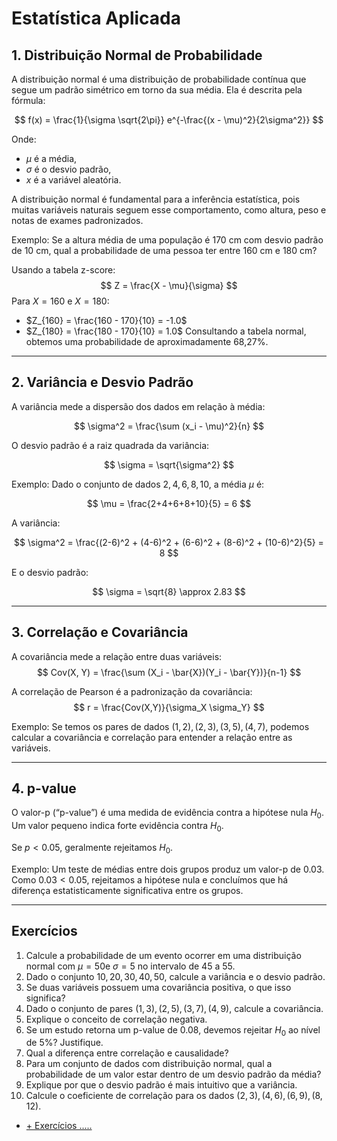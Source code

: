 # Estatística Aplicada

## 1. Distribuição Normal de Probabilidade
A distribuição normal é uma distribuição de probabilidade contínua que segue um padrão simétrico em torno da sua média. Ela é descrita pela fórmula:

$$
 f(x) = \frac{1}{\sigma \sqrt{2\pi}} e^{-\frac{(x - \mu)^2}{2\sigma^2}}
$$

Onde:
- $\mu$ é a média,
- $\sigma$ é o desvio padrão,
- $x$ é a variável aleatória.

A distribuição normal é fundamental para a inferência estatística, pois muitas variáveis naturais seguem esse comportamento, como altura, peso e notas de exames padronizados.

Exemplo:
Se a altura média de uma população é 170 cm com desvio padrão de 10 cm, qual a probabilidade de uma pessoa ter entre 160 cm e 180 cm?

Usando a tabela z-score:
$$
Z = \frac{X - \mu}{\sigma}
$$
Para  $X = 160$ e $X = 180$:
- $Z_{160} = \frac{160 - 170}{10} = -1.0$ 
- $Z_{180} = \frac{180 - 170}{10} = 1.0$ 
Consultando a tabela normal, obtemos uma probabilidade de aproximadamente 68,27%.

---

## 2. Variância e Desvio Padrão

A variância mede a dispersão dos dados em relação à média:

$$
\sigma^2 = \frac{\sum (x_i - \mu)^2}{n}
$$

O desvio padrão é a raiz quadrada da variância:

$$
\sigma = \sqrt{\sigma^2}
$$

Exemplo:
Dado o conjunto de dados ${2, 4, 6, 8, 10}$, a média $\mu$ é:

$$
\mu = \frac{2+4+6+8+10}{5} = 6
$$

A variância:

$$
\sigma^2 = \frac{(2-6)^2 + (4-6)^2 + (6-6)^2 + (8-6)^2 + (10-6)^2}{5} = 8
$$

E o desvio padrão:

$$
\sigma = \sqrt{8} \approx 2.83
$$

---

## 3. Correlação e Covariância

A covariância mede a relação entre duas variáveis:
$$
Cov(X, Y) = \frac{\sum (X_i - \bar{X})(Y_i - \bar{Y})}{n-1}
$$

A correlação de Pearson é a padronização da covariância:
$$
 r = \frac{Cov(X,Y)}{\sigma_X \sigma_Y}
$$

Exemplo:
Se temos os pares de dados $(1,2), (2,3), (3,5), (4,7)$, podemos calcular a covariância e correlação para entender a relação entre as variáveis.

---

## 4. p-value

O valor-p (“p-value”) é uma medida de evidência contra a hipótese nula $H_0$. Um valor pequeno indica forte evidência contra $H_0$.

Se $p < 0.05$, geralmente rejeitamos $H_0$.

Exemplo:
Um teste de médias entre dois grupos produz um valor-p de 0.03. Como $0.03 < 0.05$, rejeitamos a hipótese nula e concluímos que há diferença estatisticamente significativa entre os grupos.

---

## Exercícios

1. Calcule a probabilidade de um evento ocorrer em uma distribuição normal com $\mu = 50$e $\sigma = 5$ no intervalo de 45 a 55.
2. Dado o conjunto ${10, 20, 30, 40, 50}$, calcule a variância e o desvio padrão.
3. Se duas variáveis possuem uma covariância positiva, o que isso significa?
4. Dado o conjunto de pares $(1,3), (2,5), (3,7), (4,9)$, calcule a covariância.
5. Explique o conceito de correlação negativa.
6. Se um estudo retorna um p-value de 0.08, devemos rejeitar $H_0$ ao nível de 5%? Justifique.
7. Qual a diferença entre correlação e causalidade?
8. Para um conjunto de dados com distribuição normal, qual a probabilidade de um valor estar dentro de um desvio padrão da média?
9. Explique por que o desvio padrão é mais intuitivo que a variância.
10. Calcule o coeficiente de correlação para os dados $(2,3), (4,6), (6,9), (8,12)$.

- [+ Exercícios ..... ](./colabs/estatistica_basica.ipynb)
